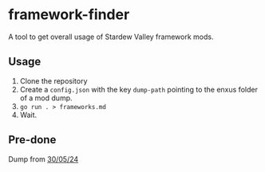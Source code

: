 # framework-finder

A tool to get overall usage of Stardew Valley framework mods.

## Usage

1. Clone the repository
2. Create a `config.json` with the key `dump-path` pointing to the enxus folder of a mod dump.
3. `go run . > frameworks.md`
4. Wait.

## Pre-done

Dump from [30/05/24](./frameworks.html)